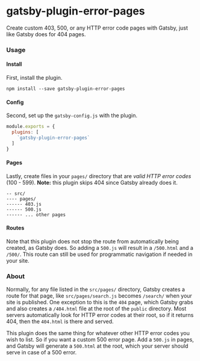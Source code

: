# gatsby-plugin-error-pages
Create custom 403, 500, or any HTTP error code pages with Gatsby, just like Gatsby does for 404 pages.

### Usage
#### Install
First, install the plugin.

`npm install --save gatsby-plugin-error-pages`

#### Config
Second, set up the `gatsby-config.js` with the plugin.
```javascript
module.exports = {
  plugins: [
    `gatsby-plugin-error-pages`
  ]
}
```

#### Pages
Lastly, create files in your `pages/` directory that are _valid HTTP error codes_ (100 - 599).  **Note:** this plugin skips 404 since Gatsby already does it.
```
-- src/
---- pages/
------ 403.js
------ 500.js
------ ... other pages
```

#### Routes
Note that this plugin does not stop the route from automatically being created, as Gatsby does.  So adding a `500.js` will result in a `/500.html` and a `/500/`.  This route can still be used for programmatic navigation if needed in your site.

### About
Normally, for any file listed in the `src/pages/` directory, Gatsby creates a route for that page, like `src/pages/search.js` becomes `/search/` when your site is published.  One exception to this is the `404` page, which Gatsby grabs and also creates a `/404.html` file at the root of the `public` directory.  Most servers automatically look for HTTP error codes at their root, so if it returns 404, then the `404.html` is there and served.

This plugin does the same thing for whatever other HTTP error codes you wish to list.  So if you want a custom 500 error page.  Add a `500.js` in pages, and Gatsby will generate a `500.html` at the root, which your server should serve in case of a 500 error.
